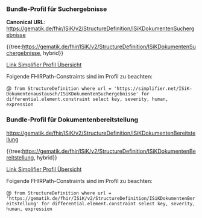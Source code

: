 ### Bundle-Profil für Suchergebnisse
**Canonical URL**: https://gematik.de/fhir/ISiK/v2/StructureDefinition/ISiKDokumentenSuchergebnisse

{{tree:https://gematik.de/fhir/ISiK/v2/StructureDefinition/ISiKDokumentenSuchergebnisse, hybrid}}

[Link Simplifier Profil Übersicht](https://simplifier.net/ISiK-Dokumentenaustausch/ISiKDokumentenSuchergebnisse)

Folgende FHIRPath-Constraints sind im Profil zu beachten:

@``` from StructureDefinition where url = 'https://simplifier.net/ISiK-Dokumentenaustausch/ISiKDokumentenSuchergebnisse' for differential.element.constraint select key, severity, human, expression```

### Bundle-Profil für Dokumentenbereitstellung
https://gematik.de/fhir/ISiK/v2/StructureDefinition/ISiKDokumentenBereitstellung

{{tree:https://gematik.de/fhir/ISiK/v2/StructureDefinition/ISiKDokumentenBereitstellung, hybrid}}

[Link Simplifier Profil Übersicht](https://gematik.de/fhir/ISiK/v2/StructureDefinition/ISiKDokumentenBereitstellung)

Folgende FHIRPath-Constraints sind im Profil zu beachten:

@``` from StructureDefinition where url = 'https://gematik.de/fhir/ISiK/v2/StructureDefinition/ISiKDokumentenBereitstellung' for differential.element.constraint select key, severity, human, expression```